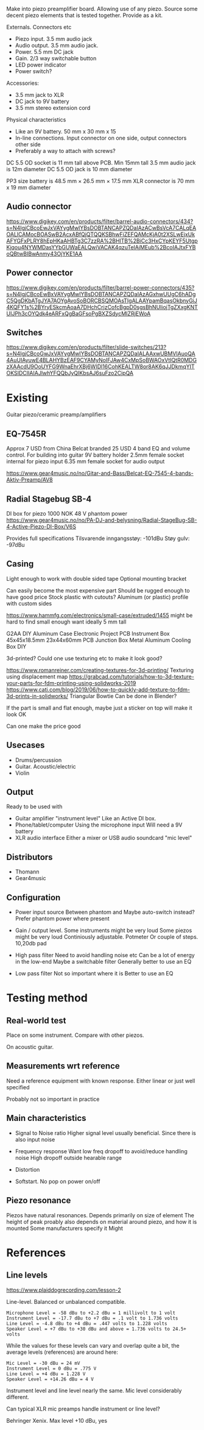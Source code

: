 
Make into piezo preamplifier board.
Allowing use of any piezo.
Source some decent piezo elements that is tested together.
Provide as a kit.

Externals. Connectors etc

- Piezo input. 3.5 mm audio jack
- Audio output. 3.5 mm audio jack.
- Power. 5.5 mm DC jack
- Gain. 2/3 way switchable button
- LED power indicator
- Power switch?

Accessories:

- 3.5 mm jack to XLR 
- DC jack to 9V battery
- 3.5 mm stereo extension cord

Physical characteristics

- Like an 9V battery. 50 mm x 30 mm x 15
- In-line connections.
Input connector on one side, output connectors other side
- Preferably a way to attach with screws?

DC 5.5 OD socket is 11 mm tall above PCB. Min 15mm tall
3.5 mm audio jack is 12m diameter
DC 5.5 OD jack is 10 mm diameter

PP3 size battery is 48.5 mm × 26.5 mm × 17.5 mm
XLR connector is 70 mm x 19 mm diameter

## Audio connector
https://www.digikey.com/en/products/filter/barrel-audio-connectors/434?s=N4IgjCBcoEwJxVAYygMwIYBsDOBTANCAPZQDaIAzACwBsVcA7CALqEAOALlCAMocBOASwB2AcxABfQjQTQQKSBhwFiZEFQAMcKjA0t2XSLwEjxUkAFYGFxPLRY8hEpHKaAHBTg3C7zzRA%2BHlTB%2BiCc3HxCYpKEYF5UtgpKjqou4NYWMDasYYbGUWaEALQwiVACAK4qzuTeIAjMEub%2BcoIAJtxFYBoQBtwBIBwAnmy43OjYKE1AA

## Power connector
https://www.digikey.com/en/products/filter/barrel-power-connectors/435?s=N4IgjCBcoEwBxVAYygMwIYBsDOBTANCAPZQDaIAzAGxhwUUgC6hADgC5QgDKbATgJYA7AOYgAvoSoBORCBSQMOAsTIgALAAYpamBqasOkbnyGiJ4KQFY1s%2BYryESkcmAoaA7DHchCrjzCofcBgpD0sgsBhNUIiojTgZXxgKNTUIJPh3cOYQdk4eARFxQgBaGFsoPgBXZSdycMIZRjEWoA

## Switches
https://www.digikey.com/en/products/filter/slide-switches/213?s=N4IgjCBcoGwJxVAYygMwIYBsDOBTANCAPZQDaIALAAxwUBMVIAuoQA4AuUIAyuwE4BLAHYBzEAF9CYAMyNoIFJAw4CxMpSoBWAOxVtIQtR0MDGzXAAcdU9OoUYFG9WnaEhrXBj6WIDl16CohKEALTW8or8AK6qJJDkmqYITOKSIDCIIAIAJlwhYFQQbJyQIKbsAJ6suFzo2CipQA

# Existing

Guitar piezo/ceramic preamp/amplifiers

## EQ-7545R

Approx 7 USD from China
Belcat branded 25 USD
4 band EQ and volume control.
For building into guitar
9V battery holder
2.5mm female socket internal for piezo input
6.35 mm female socket for audio output

https://www.gear4music.no/no/Gitar-and-Bass/Belcat-EQ-7545-4-bands-Aktiv-Preamp/AV8

## Radial Stagebug SB-4
DI box for piezo
1000 NOK
48 V phantom power
https://www.gear4music.no/no/PA-DJ-and-belysning/Radial-StageBug-SB-4-Active-Piezo-DI-Box/V6S

Provides full specifications
Tilsvarende inngangsstøy: -101dBu
Støy gulv: -97dBu 

## Casing

Light enough to work with double sided tape
Optional mounting bracket

Can easily become the most expensive part
Should be rugged enough to have good price
Stock plastic with cutouts?
Aluminum (or plastic) profile with custom sides

https://www.hammfg.com/electronics/small-case/extruded/1455
might be hard to find small enough
want ideally 5 mm tall

G2AA DIY Aluminum Case Electronic Project PCB Instrument Box 45x45x18.5mm
23x44x60mm PCB Junction Box Metal Aluminum Cooling Box DIY

3d-printed?
Could one use texturing etc to make it look good?

https://www.romanreiner.com/creating-textures-for-3d-printing/
Texturing using displacement map
https://grabcad.com/tutorials/how-to-3d-texture-your-parts-for-fdm-printing-using-solidworks-2019
https://www.cati.com/blog/2019/06/how-to-quickly-add-texture-to-fdm-3d-prints-in-solidworks/
Triangular
Bowtie
Can be done in Blender?

If the part is small and flat enough, maybe just a sticker on top will make it look OK

Can one make the price good


## Usecases

- Drums/percussion
- Guitar. Acoustic/electric
- Violin

## Output

Ready to be used with

- Guitar amplifier
"instrument level"
Like an Active DI box.
- Phone/tablet/computer
Using the microphone input
Will need a 9V battery
- XLR audio interface
Either a mixer or USB audio soundcard
"mic level"

## Distributors

- Thomann
- Gear4music

## Configuration

- Power input source
Between phantom and 
Maybe auto-switch instead?
Prefer phantom power where present

- Gain / output level.
Some instruments might be very loud
Some piezos might be very loud
Continiously adjustable. Potmeter
Or couple of steps. 10,20db pad

- High pass filter
Need to avoid handling noise etc
Can be a lot of energy in the low-end
Maybe a switchable filter
Generally better to use an EQ

- Low pass filter
Not so important where it is
Better to use an EQ


# Testing method

## Real-world test
Place on some instrument.
Compare with other piezos.

On acoustic guitar.

## Measurements wrt reference

Need a reference equipment with known response.
Either linear or just well specified

Probably not so important in practice

## Main characteristics

- Signal to Noise ratio
Higher signal level usually beneficial.
Since there is also input noise
- Frequency response
Want low freq dropoff to avoid/reduce handling noise
High dropoff outside hearable range
- Distortion

- Softstart. No pop on power on/off

## Piezo resonance

Piezos have natural resonances.
Depends primarily on size of element
The height of peak proably also depends on material around piezo, and how it is mounted
Some manufacturers specify it
Might

# References

## Line levels

https://www.plaiddogrecording.com/lesson-2

Line-level. Balanced or unbalanced compatible.

    Microphone Level = -58 dBu to +2.2 dBu = 1 millivolt to 1 volt
    Instrument Level = -17.7 dBu to +7 dBu = .1 volt to 1.736 volts
    Line Level = -4.8 dBu to +4 dBu = .447 volts to 1.228 volts
    Speaker Level = +7 dBu to +30 dBu and above = 1.736 volts to 24.5+ volts

While the values for these levels can vary and overlap quite a bit, the average levels (references) are around here:

    Mic Level = -30 dBu = 24 mV
    Instrument Level = 0 dBu = .775 V
    Line Level = +4 dBu = 1.228 V
    Speaker Level = +14.26 dBu = 4 V

Instrument level and line level nearly the same.
Mic level considerably different.

Can typical XLR mic preamps handle instrument or line level?

Behringer Xenix. Max level +10 dBu, yes
